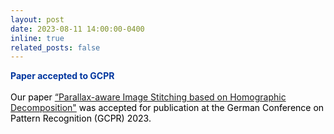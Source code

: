 ```yaml
---
layout: post
date: 2023-08-11 14:00:00-0400
inline: true
related_posts: false
---
```


<font color="#00369f"><b>Paper accepted to GCPR</b></font><br><br><font color="#000000">Our paper <a href="/blog/2023/MHS/">“Parallax-aware Image Stitching based on Homographic Decomposition"</a> was accepted for publication at the German Conference on Pattern Recognition (GCPR) 2023.</font>